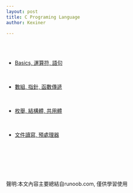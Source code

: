 ```yaml
---
layout: post
title: C Programing Language
author: Kexiner

---
```

<br>
<br>

- [Basics, 運算符, 語句](https://kexinerchen.github.io/2020/04/11/c_programing_language01.html)

<br>

- [數組, 指針, 函數傳遞](https://kexinerchen.github.io/2020/04/11/c_programing_language02.html)

<br>

- [枚舉, 結構體, 共用體](https://kexinerchen.github.io/2020/04/11/c_programing_language03.html)


<br>

- [文件讀寫, 預處理器](https://kexinerchen.github.io/2020/04/11/c_programing_language04.html)



<br>
<br>
<br>
<br>
<br>







聲明:本文內容主要總結自runoob.com, 僅供學習使用
<br>

